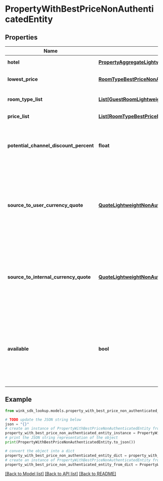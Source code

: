 # PropertyWithBestPriceNonAuthenticatedEntity


## Properties

Name | Type | Description | Notes
------------ | ------------- | ------------- | -------------
**hotel** | [**PropertyAggregateLightweightNonAuthenticatedEntity**](PropertyAggregateLightweightNonAuthenticatedEntity.md) | Property details | 
**lowest_price** | [**RoomTypeBestPriceNonAuthenticatedEntity**](RoomTypeBestPriceNonAuthenticatedEntity.md) | Best-priced room at property | 
**room_type_list** | [**List[GuestRoomLightweightNonAuthenticatedEntity]**](GuestRoomLightweightNonAuthenticatedEntity.md) | Unique property room types | 
**price_list** | [**List[RoomTypeBestPriceNonAuthenticatedEntity]**](RoomTypeBestPriceNonAuthenticatedEntity.md) | Best-priced room types | 
**potential_channel_discount_percent** | **float** | The potential discount the user is entitled to if user is a member / authenticated. | 
**source_to_user_currency_quote** | [**QuoteLightweightNonAuthenticatedEntity**](QuoteLightweightNonAuthenticatedEntity.md) | Exchange rate quote between the property&#39;s source currency and the user&#39;s desired currency that was used to populate price. | 
**source_to_internal_currency_quote** | [**QuoteLightweightNonAuthenticatedEntity**](QuoteLightweightNonAuthenticatedEntity.md) | Exchange rate quote between the property&#39;s source currency and the user&#39;s currency that was used to populate price. | 
**available** | **bool** | Flag to indicate whether this blocking is available or not. This data point is identifier to the available flag on the &#x60;price&#x60; child data point. | [optional] 

## Example

```python
from wink_sdk_lookup.models.property_with_best_price_non_authenticated_entity import PropertyWithBestPriceNonAuthenticatedEntity

# TODO update the JSON string below
json = "{}"
# create an instance of PropertyWithBestPriceNonAuthenticatedEntity from a JSON string
property_with_best_price_non_authenticated_entity_instance = PropertyWithBestPriceNonAuthenticatedEntity.from_json(json)
# print the JSON string representation of the object
print(PropertyWithBestPriceNonAuthenticatedEntity.to_json())

# convert the object into a dict
property_with_best_price_non_authenticated_entity_dict = property_with_best_price_non_authenticated_entity_instance.to_dict()
# create an instance of PropertyWithBestPriceNonAuthenticatedEntity from a dict
property_with_best_price_non_authenticated_entity_from_dict = PropertyWithBestPriceNonAuthenticatedEntity.from_dict(property_with_best_price_non_authenticated_entity_dict)
```
[[Back to Model list]](../README.md#documentation-for-models) [[Back to API list]](../README.md#documentation-for-api-endpoints) [[Back to README]](../README.md)


